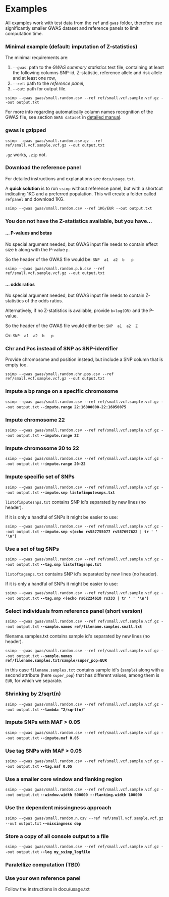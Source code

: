 [//]: ==================================
# Examples
[//]: ==================================

All examples work with test data from the `ref` and `gwas` folder, therefore use significantly smaller GWAS dataset and reference panels to limit computation time. 

### Minimal example (default: imputation of Z-statistics)
[//]: -------------------------------
The minimal requirements are:
1. `--gwas`: path to the *GWAS summary statistics* text file, containing at least the following columns SNP-id, Z-statistic, reference allele and risk allele and at least one row, 
2. `--ref`: path to the *reference panel*,
3. `--out`: path for output file.

`ssimp --gwas gwas/small.random.csv --ref ref/small.vcf.sample.vcf.gz --out output.txt`

For more info regarding automatically column names recognition of the GWAS file, see section `GWAS dataset` in [detailed manual](https://github.com/sinarueeger/ssimp_software/blob/master/docu/manual.md).


### gwas is gzipped
[//]: -------------------------------

`ssimp --gwas gwas/small.random.csv.gz --ref ref/small.vcf.sample.vcf.gz --out output.txt`

`.gz` works, `.zip` not.

### Download the reference panel
[//]: -------------------------------

For detailed instructions and explanations see `docu/usage.txt`. 

A **quick solution** is to run `ssimp` without reference panel, but with a shortcut indicating 1KG and a preferred population. This will create a folder called `refpanel` and download 1KG.

`ssimp --gwas gwas/small.random.csv --ref 1KG/EUR --out output.txt`


### You don not have the Z-statistics available, but you have...
[//]: -------------------------------

#### ... P-values and betas
No special argument needed, but GWAS input file needs to contain effect size `b` along with the P-value `p`. 

So the header of the GWAS file would be: `SNP  a1  a2  b   p`

`ssimp --gwas gwas/small.random.p.b.csv --ref ref/small.vcf.sample.vcf.gz --out output.txt`


#### ... odds ratios
No special argument needed, but GWAS input file needs to contain Z-statistics of the odds ratios. 

Alternatively, if no Z-statistics is available, provide `b=log(OR)` and the P-value.

So the header of the GWAS file would either be: `SNP  a1  a2  Z`

Or: `SNP  a1  a2  b   p`


### Chr and Pos instead of SNP as SNP-identifier
[//]: -------------------------------
Provide chromosome and position instead, but include a SNP column that is empty too.

`ssimp --gwas gwas/small.random.chr.pos.csv --ref ref/small.vcf.sample.vcf.gz --out output.txt`


### Impute a bp range on a specific chromosome
[//]: -------------------------------

`ssimp --gwas gwas/small.random.csv --ref ref/small.vcf.sample.vcf.gz --out output.txt` **`--impute.range 22:16000000-22:16050075`**


### Impute chromosome 22
[//]: -------------------------------

`ssimp --gwas gwas/small.random.csv --ref ref/small.vcf.sample.vcf.gz --out output.txt` **`--impute.range 22`**


### Impute chromosome 20 to 22
[//]: -------------------------------

`ssimp --gwas gwas/small.random.csv --ref ref/small.vcf.sample.vcf.gz --out output.txt` **`--impute.range 20-22`**


### Impute specific set of SNPs
[//]: -------------------------------

`ssimp --gwas gwas/small.random.csv --ref ref/small.vcf.sample.vcf.gz --out output.txt` **`--impute.snp listofimputesnps.txt`**

`listofimputesnps.txt` contains SNP id's separated by new lines (no header).

If it is only a handful of SNPs it might be easier to use:

`ssimp --gwas gwas/small.random.csv --ref ref/small.vcf.sample.vcf.gz --out output.txt` **`--impute.snp <(echo rs587755077 rs587697622 | tr ' ' '\n')`**


### Use a set of tag SNPs
[//]: -------------------------------

`ssimp --gwas gwas/small.random.csv --ref ref/small.vcf.sample.vcf.gz --out output.txt` **`--tag.snp listoftagsnps.txt`**

`listoftagsnps.txt` contains SNP id's separated by new lines (no header).

If it is only a handful of SNPs it might be easier to use:

`ssimp --gwas gwas/small.random.csv --ref ref/small.vcf.sample.vcf.gz --out output.txt` **`--tag.snp <(echo rs62224618 rs333 | tr ' ' '\n')`**


### Select individuals from reference panel (short version)
[//]: -------------------------------

`ssimp --gwas gwas/small.random.csv --ref ref/small.vcf.sample.vcf.gz --out output.txt` **`--sample.names ref/filename.samples.small.txt`**

filename.samples.txt contains sample id's separated by new lines (no header). 

`ssimp --gwas gwas/small.random.csv --ref ref/small.vcf.sample.vcf.gz --out output.txt` **`--sample.names ref/filename.samples.txt/sample/super_pop=EUR`**

in this case `filename.samples.txt` contains sample id's (`sample`) along with a second attribute (here `super_pop`) that has different values, among them is `EUR`, for which we separate. 


### Shrinking by 2/sqrt(n)
[//]: -------------------------------

`ssimp --gwas gwas/small.random.csv --ref ref/small.vcf.sample.vcf.gz --out output.txt` **`--lambda "2/sqrt(n)"`**


### Impute SNPs with MAF > 0.05
[//]: -------------------------------

`ssimp --gwas gwas/small.random.csv --ref ref/small.vcf.sample.vcf.gz --out output.txt` **`--impute.maf 0.05`**


### Use tag SNPs with MAF > 0.05
[//]: -------------------------------

`ssimp --gwas gwas/small.random.csv --ref ref/small.vcf.sample.vcf.gz --out output.txt` **`--tag.maf 0.05`**


### Use a smaller core window and flanking region
[//]: -------------------------------

`ssimp --gwas gwas/small.random.csv --ref ref/small.vcf.sample.vcf.gz --out output.txt` **`--window.width 500000 --flanking.width 100000`**


### Use the dependent missingness approach
[//]: -------------------------------

`ssimp --gwas gwas/small.random.n.csv --ref ref/small.vcf.sample.vcf.gz --out output.txt` **`--missingness dep`**


### Store a copy of all console output to a file
[//]: -------------------------------

`ssimp --gwas gwas/small.random.csv --ref ref/small.vcf.sample.vcf.gz --out output.txt` **`--log my_ssimp_logfile`**


### Paralellize computation (TBD)
[//]: -------------------------------


### Use your own reference panel
[//]: -------------------------------
Follow the instructions in docu/usage.txt
